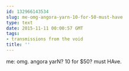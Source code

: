 ```yaml
---
id: 132966143534
slug: me-omg-angora-yarn-10-for-50-must-have
type: text
date: 2015-11-11 00:00:57 GMT
tags:
- transmissions from the void
title: ''
---
```

me: omg. angora yarN? 10 for $50? must HAve.